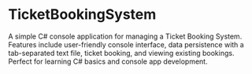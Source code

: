 # TicketBookingSystem
A simple C# console application for managing a Ticket Booking System. Features include user-friendly console interface, data persistence with a tab-separated text file, ticket booking, and viewing existing bookings. Perfect for learning C# basics and console app development.
